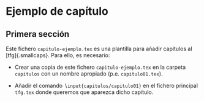 # Ejemplo de capítulo

## Primera sección

Este fichero `capitulo-ejemplo.tex` es una plantilla para añadir
capítulos al [tfg]{.smallcaps}. Para ello, es necesario:

-   Crear una copia de este fichero `capitulo-ejemplo.tex` en la carpeta
    `capitulos` con un nombre apropiado (p.e. `capitulo01.tex`).

-   Añadir el comando $\backslash$`input{capitulos/capitulo01}` en el
    fichero principal `tfg.tex` donde queremos que aparezca dicho
    capítulo.

